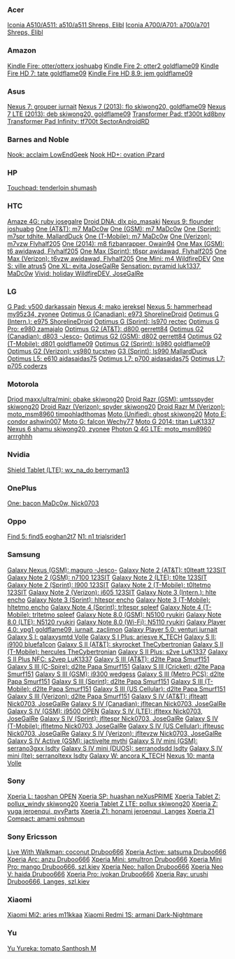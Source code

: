 <div>
<h3>Acer</h3>
<a href="http://forum.pac-rom.com/thread-752.html">Iconia A510/A511:           a510/a511      Shreps, Elibl</a>
<a href="http://forum.pac-rom.com/thread-1144.html">Iconia A700/A701:          a700/a701      Shreps, Elibl</a>
<br>
<h3>Amazon</h3>
<a href="http://forum.pac-rom.com/thread-557.html">Kindle Fire:                otter/otterx   joshuabg</a>
<a href="http://forum.pac-rom.com/thread-558.html">Kindle Fire 2:              otter2         goldflame09</a>
<a href="http://forum.pac-rom.com/thread-559.html">Kindle Fire HD 7:           tate           goldflame09</a>
<a href="http://forum.pac-rom.com/thread-560.html">Kindle Fire HD 8.9:         jem            goldflame09</a>
<br>
<h3>Asus</h3>
<a href="http://forum.pac-rom.com/thread-579.html">Nexus 7:                    grouper        iurnait</a>
<a href="http://forum.pac-rom.com/thread-552.html">Nexus 7 (2013):             flo            skiwong20, goldflame09</a>
<a href="http://forum.pac-rom.com/thread-552.html">Nexus 7 LTE (2013):         deb            skiwong20, goldflame09</a>
<a href="http://forum.pac-rom.com/thread-638.html">Transformer Pad:            tf300t         kd8bny</a>
<a href="http://forum.pac-rom.com/thread-526.html">Transformer Pad Infinity:   tf700t         SectorAndroidRD</a>
<br>
<h3>Barnes and Noble</h3>
<a href="http://forum.pac-rom.com/thread-885.html">Nook:                       acclaim        LowEndGeek</a>
<a href="http://forum.pac-rom.com/thread-1151.html">Nook HD+:                  ovation        iPzard</a>
<br>
<h3>HP</h3>
<a href="http://forum.pac-rom.com/thread-1391.html">Touchpad:                  tenderloin     shumash</a>
<br>
<h3>HTC</h3>
<a href="http://forum.pac-rom.com/thread-571.html">Amaze 4G:                   ruby           josegalre</a>
<a href="http://forum.pac-rom.com/thread-524.html">Droid DNA:                  dlx            pio_masaki</a>
<a href="http://forum.pac-rom.com/thread-1351.html">Nexus 9:                   flounder       joshuabg</a>
<a href="http://forum.pac-rom.com/thread-767.html">One (AT&T):                 m7             MaDc0w</a>
<a href="http://forum.pac-rom.com/thread-767.html">One (GSM):                  m7             MaDc0w</a>
<a href="http://forum.pac-rom.com/thread-855.html">One (Sprint):               m7spr          tdhite, MallardDuck</a>
<a href="http://forum.pac-rom.com/thread-767.html">One (T-Mobile):             m7             MaDc0w</a>
<a href="http://forum.pac-rom.com/thread-597.html">One (Verizon):              m7vzw          Flyhalf205</a>
<a href="http://forum.pac-rom.com/thread-1437.html">One (2014):                m8             fizbanrapper, Owain94</a>
<a href="http://forum.pac-rom.com/thread-973.html">One Max (GSM):              t6             awidawad, Flyhalf205</a>
<a href="http://forum.pac-rom.com/thread-974.html">One Max (Sprint):           t6spr          awidawad, Flyhalf205</a>
<a href="http://forum.pac-rom.com/thread-975.html">One Max (Verizon):          t6vzw          awidawad, Flyhalf205</a>
<a href="http://forum.pac-rom.com/thread-1075.html">One Mini:                  m4             WildfireDEV</a>
<a href="http://forum.pac-rom.com/thread-596.html">One S:                      ville          atrus5</a>
<a href="http://forum.pac-rom.com/thread-529.html">One XL:                     evita          JoseGalRe</a>
<a href="http://forum.pac-rom.com/thread-1228.html">Sensation:                 pyramid        luk1337, MaDc0w</a>
<a href="http://forum.pac-rom.com/thread-1076.html">Vivid:                     holiday        WildfireDEV, JoseGalRe</a>
<br>
<h3>LG</h3>
<a href="http://forum.pac-rom.com/thread-539.html">G Pad:                      v500           darkassain</a>
<a href="http://forum.pac-rom.com/thread-1141.html">Nexus 4:                   mako           jereksel</a>
<a href="http://forum.pac-rom.com/thread-984.html">Nexus 5:                    hammerhead     my95z34, zyonee</a>
<a href="http://forum.pac-rom.com/thread-1084.html">Optimus G (Canadian):      e973           ShorelineDroid</a>
<a href="http://forum.pac-rom.com/thread-1092.html">Optimus G (Intern.):       e975           ShorelineDroid</a>
<a href="http://forum.pac-rom.com/thread-1129.html">Optimus G (Sprint):        ls970          rectec</a>
<a href="http://forum.pac-rom.com/thread-1054.html">Optimus G Pro:             e980           zamajalo</a>
<a href="http://forum.pac-rom.com/thread-???.html">Optimus G2 (AT&T):          d800           gerrett84</a>
<a href="http://forum.pac-rom.com/thread-???.html">Optimus G2 (Canadian):      d803           -Jesco-</a>
<a href="http://forum.pac-rom.com/thread-???.html">Optimus G2 (GSM):           d802           gerrett84</a>
<a href="http://forum.pac-rom.com/thread-562.html">Optimus G2 (T-Mobile):      d801           goldflame09</a>
<a href="http://forum.pac-rom.com/thread-563.html">Optimus G2 (Sprint):        ls980          goldflame09</a>
<a href="http://forum.pac-rom.com/thread-645.html">Optimus G2 (Verizon):       vs980          tucstwo</a>
<a href="http://forum.pac-rom.com/thread-1368.html">G3 (Sprint):               ls990          MallardDuck</a>
<a href="http://forum.pac-rom.com/thread-964.html">Optimus L5:                 e610           aidasaidas75</a>
<a href="http://forum.pac-rom.com/thread-922.html">Optimus L7:                 p700           aidasaidas75</a>
<a href="http://forum.pac-rom.com/thread-???.html">Optimus L7:                 p705           coderzs</a>
<br>
<h3>Motorola</h3>
<a href="http://forum.pac-rom.com/thread-1378.html">Driod maxx/ultra/mini:     obake          skiwong20</a>
<a href="http://forum.pac-rom.com/thread-1038.html">Droid Razr (GSM):          umtsspyder     skiwong20</a>
<a href="http://forum.pac-rom.com/thread-1038.html">Droid Razr (Verizon):      spyder         skiwong20</a>
<a href="http://forum.pac-rom.com/thread-615.html">Droid Razr M (Verizon):     moto_msm8960   timpohladthomas</a>
<a href="http://forum.pac-rom.com/thread-531.html">Moto (Unified):             ghost          skiwong20</a>
<a href="http://forum.pac-rom.com/thread-1211.html">Moto E:                    condor         ashwin007</a>
<a href="http://forum.pac-rom.com/thread-536.html">Moto G:                     falcon         Wechy77</a>
<a href="http://forum.pac-rom.com/thread-1366.html">Moto G 2014:               titan          LuK1337</a>
<a href="http://forum.pac-rom.com/thread-1373.html">Nexus 6                    shamu          skiwong20, zyonee</a>
<a href="http://forum.pac-rom.com/thread-615.html">Photon Q 4G LTE:            moto_msm8960   arrrghhh</a>
<br>
<h3>Nvidia</h3>
<a href="http://forum.pac-rom.com/thread-1352.html">Shield Tablet (LTE):       wx_na_do       berryman13</a>
<br>
<h3>OnePlus</h3>
<a href="http://forum.pac-rom.com/thread-992.html">One:                        bacon          MaDc0w, Nick0703</a>
<br>
<h3>Oppo</h3>
<a href="http://forum.pac-rom.com/thread-663.html">Find 5:                     find5          eoghan2t7</a>
<a href="http://forum.pac-rom.com/thread-662.html">N1:                         n1             trialsrider1</a>
<br>
<h3>Samsung</h3>
<a href="http://forum.pac-rom.com/thread-573.html">Galaxy Nexus (GSM):         maguro         -Jesco-</a>
<a href="http://forum.pac-rom.com/thread-589.html">Galaxy Note 2 (AT&T):       t0lteatt       123SIT</a>
<a href="http://forum.pac-rom.com/thread-591.html">Galaxy Note 2 (GSM):        n7100          123SIT</a>
<a href="http://forum.pac-rom.com/thread-???.html">Galaxy Note 2 (LTE):        t0lte          123SIT</a>
<a href="http://forum.pac-rom.com/thread-593.html">Galaxy Note 2 (Sprint):     l900           123SIT</a>
<a href="http://forum.pac-rom.com/thread-594.html">Galaxy Note 2 (T-Mobile):   t0ltetmo       123SIT</a>
<a href="http://forum.pac-rom.com/thread-595.html">Galaxy Note 2 (Verizon):    i605           123SIT</a>
<a href="http://forum.pac-rom.com/thread-1363.html">Galaxy Note 3 (Intern.):   hlte           encho</a>
<a href="http://forum.pac-rom.com/thread-1365.html">Galaxy Note 3 (Sprint):    hltespr        encho</a>
<a href="http://forum.pac-rom.com/thread-1364.html">Galaxy Note 3 (T-Mobile):  hltetmo        encho</a>
<a href="http://forum.pac-rom.com/thread-1384.html">Galaxy Note 4 (Sprint):    trltespr       spleef</a>
<a href="http://forum.pac-rom.com/thread-1385.html">Galaxy Note 4 (T-Mobile):  trltetmo       spleef</a>
<a href="http://forum.pac-rom.com/thread-527.html">Galaxy Note 8.0 (GSM):      N5100          ryukiri</a>
<a href="http://forum.pac-rom.com/thread-586.html">Galaxy Note 8.0 (LTE):      N5120          ryukiri</a>
<a href="http://forum.pac-rom.com/thread-528.html">Galaxy Note 8.0 (Wi-Fi):    N5110          ryukiri</a>
<a href="http://forum.pac-rom.com/thread-561.html">Galaxy Player 4.0:          ypg1           goldflame09, iurnait, zaclimon</a>
<a href="http://forum.pac-rom.com/thread-523.html">Galaxy Player 5.0:          venturi        iurnait</a>
<a href="http://forum.pac-rom.com/thread-1271.html">Galaxy S I:                galaxysmtd     Volle</a>
<a href="http://forum.pac-rom.com/thread-1362.html">Galaxy S I Plus:           ariesve        K_TECH</a>
<a href="http://forum.pac-rom.com/thread-632.html">Galaxy S II:                i9100          bluefa1con</a>
<a href="http://forum.pac-rom.com/thread-564.html">Galaxy S II (AT&T):         skyrocket      TheCybertronian</a>
<a href="http://forum.pac-rom.com/thread-565.html">Galaxy S II (T-Mobile):     hercules       TheCybertronian</a>
<a href="http://forum.pac-rom.com/thread-966.html">Galaxy S II Plus:           s2ve           LuK1337</a>
<a href="http://forum.pac-rom.com/thread-967.html">Galaxy S II Plus NFC:       s2vep          LuK1337</a>
<a href="http://forum.pac-rom.com/thread-521.html">Galaxy S III (AT&T):        d2lte          Papa Smurf151</a>
<a href="http://forum.pac-rom.com/thread-521.html">Galaxy S III (C-Spire):     d2lte          Papa Smurf151</a>
<a href="http://forum.pac-rom.com/thread-521.html">Galaxy S III (Cricket):     d2lte          Papa Smurf151</a>
<a href="http://forum.pac-rom.com/thread-564.html">Galaxy S III (GSM):         i9300          wedgess</a>
<a href="http://forum.pac-rom.com/thread-521.html">Galaxy S III (Metro PCS):   d2lte          Papa Smurf151</a>
<a href="http://forum.pac-rom.com/thread-521.html">Galaxy S III (Sprint):      d2lte          Papa Smurf151</a>
<a href="http://forum.pac-rom.com/thread-521.html">Galaxy S III (T-Mobile):    d2lte          Papa Smurf151</a>
<a href="http://forum.pac-rom.com/thread-531.html">Galaxy S III (US Cellular): d2lte          Papa Smurf151</a>
<a href="http://forum.pac-rom.com/thread-521.html">Galaxy S III (Verizon):     d2lte          Papa Smurf151</a>
<a href="http://forum.pac-rom.com/thread-1371.html">Galaxy S IV (AT&T):        jflteatt       Nick0703, JoseGalRe</a>
<a href="http://forum.pac-rom.com/thread-1371.html">Galaxy S IV (Canadian):    jfltecan       Nick0703, JoseGalRe</a>
<a href="http://forum.pac-rom.com/thread-609.html">Galaxy S IV (GSM):          i9500          OPEN</a>
<a href="http://forum.pac-rom.com/thread-1371.html">Galaxy S IV (LTE):         jfltexx        Nick0703, JoseGalRe</a>
<a href="http://forum.pac-rom.com/thread-1371.html">Galaxy S IV (Sprint):      jfltespr       Nick0703, JoseGalRe</a>
<a href="http://forum.pac-rom.com/thread-1371.html">Galaxy S IV (T-Mobile):    jfltetmo       Nick0703, JoseGalRe</a>
<a href="http://forum.pac-rom.com/thread-1371.html">Galaxy S IV (US Cellular): jflteusc       Nick0703, JoseGalRe</a>
<a href="http://forum.pac-rom.com/thread-1371.html">Galaxy S IV (Verizon):     jfltevzw       Nick0703, JoseGalRe</a>
<a href="http://forum.pac-rom.com/thread-1169.html">Galaxy S IV Active (GSM):  jactivelte     mythi</a>
<a href="http://forum.pac-rom.com/thread-1372.html">Galaxy S IV mini (GSM):    serrano3gxx    lsdty</a>
<a href="http://forum.pac-rom.com/thread-1372.html">Galaxy S IV mini (DUOS):   serranodsdd    lsdty</a>
<a href="http://forum.pac-rom.com/thread-1372.html">Galaxy S IV mini (lte):    serranoltexx   lsdty</a>
<a href="http://forum.pac-rom.com/thread-1361.html">Galaxy W:                  ancora         K_TECH</a>
<a href="http://forum.pac-rom.com/thread-1379.html">Nexus 10:                  manta          Volle</a>
<br>
<h3>Sony</h3>
<a href="http://forum.pac-rom.com/thread-900.html">Xperia L:                   taoshan        OPEN</a>
<a href="http://forum.pac-rom.com/thread-1116.html">Xperia SP:                 huashan        neXusPRIME</a>
<a href="http://forum.pac-rom.com/thread-1150.html">Xperia Tablet Z:           pollux_windy   skiwong20</a>
<a href="http://forum.pac-rom.com/thread-1150.html">Xperia Tablet Z LTE:       pollux         skiwong20</a>
<a href="http://forum.pac-rom.com/thread-???.html">Xperia Z:                   yuga           jeroenqui, pvyParts</a>
<a href="http://forum.pac-rom.com/thread-1067.html">Xperia Z1:                 honami         jeroenqui, Langes</a>
<a href="http://forum.pac-rom.com/thread-968.html">Xperia Z1 Compact:          amami          oshmoun</a>
<br>
<h3>Sony Ericsson</h3>
<a href="http://forum.pac-rom.com/thread-617.html">Live With Walkman:          coconut        Druboo666</a>
<a href="http://forum.pac-rom.com/thread-622.html">Xperia Active:              satsuma        Druboo666</a>
<a href="http://forum.pac-rom.com/thread-616.html">Xperia Arc:                 anzu           Druboo666</a>
<a href="http://forum.pac-rom.com/thread-623.html">Xperia Mini:                smultron       Druboo666</a>
<a href="http://forum.pac-rom.com/thread-621.html">Xperia Mini Pro:            mango          Druboo666, szl.kiev</a>
<a href="http://forum.pac-rom.com/thread-619.html">Xperia Neo:                 hallon         Druboo666</a>
<a href="http://forum.pac-rom.com/thread-618.html">Xperia Neo V:               haida          Druboo666</a>
<a href="http://forum.pac-rom.com/thread-620.html">Xperia Pro:                 iyokan         Druboo666</a>
<a href="http://forum.pac-rom.com/thread-624.html">Xperia Ray:                 urushi         Druboo666, Langes, szl.kiev</a>
<br>
<h3>Xiaomi</h3>
<a href="http://forum.pac-rom.com/thread-934.html">Xiaomi Mi2:                 aries          m11kkaa</a>
<a href="http://forum.pac-rom.com/thread-1202.html">Xiaomi Redmi 1S:           armani         Dark-Nightmare</a>
<br>
<h3>Yu</h3>
<a href="http://forum.pac-rom.com/thread-1426.html">Yu Yureka:                 tomato          Santhosh M</a>
</div>
